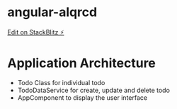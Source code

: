 # angular-alqrcd

[Edit on StackBlitz ⚡️](https://stackblitz.com/edit/angular-alqrcd)

# Application Architecture
- Todo Class for individual todo
- TodoDataService for create, update and delete todo
- AppComponent to display the user interface
